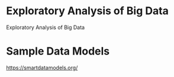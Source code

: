 # Exploratory Analysis of Big Data
 Exploratory Analysis of Big Data



 # Sample Data Models 
 https://smartdatamodels.org/
